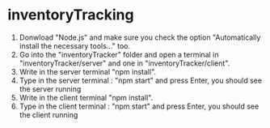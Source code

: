 # inventoryTracking
1. Donwload "Node.js" and make sure you check the option "Automatically install the necessary tools..." too.
2. Go into the "inventoryTracker" folder and open a terminal in "inventoryTracker/server" and one in "inventoryTracker/client".
3. Write in the server terminal "npm install".
4. Type in the server terminal : "npm start" and press Enter, you should see the server running
5. Write in the client terminal "npm install".
6. Type in the client terminal : "npm start" and press Enter, you should see the client running